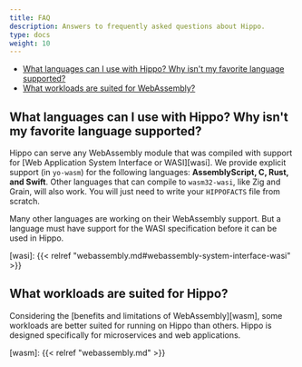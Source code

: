 ```yaml
---
title: FAQ
description: Answers to frequently asked questions about Hippo.
type: docs
weight: 10
---
```


* [What languages can I use with Hippo? Why isn't my favorite language supported?](#what-languages-can-i-use-with-hippo-why-isnt-my-favorite-language-supported)
* [What workloads are suited for WebAssembly?](#what-workloads-are-suited-for-webassembly)

## What languages can I use with Hippo? Why isn't my favorite language supported?

Hippo can serve any WebAssembly module that was compiled with support for [Web Application System Interface or WASI][wasi].
We provide explicit support (in `yo-wasm`) for the following languages: **AssemblyScript, C, Rust, and Swift**.
Other languages that can compile to `wasm32-wasi`, like Zig and Grain, will also work.
You will just need to write your `HIPPOFACTS` file from scratch.

Many other languages are working on their WebAssembly support. But a language must have
support for the WASI specification before it can be used in Hippo.

[wasi]: {{< relref "webassembly.md#webassembly-system-interface-wasi" >}}

## What workloads are suited for Hippo?

Considering the [benefits and limitations of WebAssembly][wasm], some workloads are better suited for running on Hippo than others.
Hippo is designed specifically for microservices and web applications.

[wasm]: {{< relref "webassembly.md" >}}
